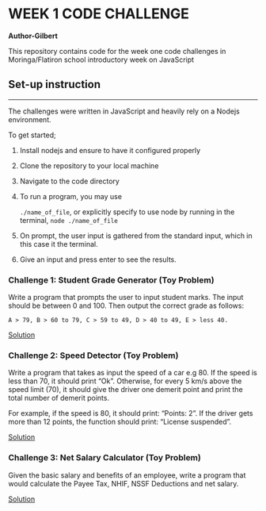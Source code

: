 # WEEK 1 CODE CHALLENGE

**Author-Gilbert**

This repository contains code for the week one code challenges in Moringa/Flatiron school introductory week on JavaScript

## Set-up instruction
---
The challenges were written in JavaScript and heavily rely on a Nodejs environment.

To get started;
1. Install nodejs and ensure to have it configured properly
1. Clone the repository to your local machine
1. Navigate to the code directory
1. To run a program, you may use 

    `./name_of_file`,
 or explicitly specify to use node by running in the terminal,
     `node ./name_of_file`
1. On prompt, the user input is gathered from the standard input, which in this case it the terminal.
1. Give an input and press enter to see the results.

### Challenge 1: Student Grade Generator (Toy Problem)
Write a program that prompts the user to input student marks. The input should be between 0 and 100. Then output the correct grade as follows: 

    A > 79, B > 60 to 79, C > 59 to 49, D > 40 to 49, E > less 40.

[Solution](https://github.com/Gilberto-Ebb/Week-1-Code-Challenge/blob/main/student-grade-generator.js)

### Challenge 2: Speed Detector (Toy Problem)
Write a program that takes as input the speed of a car e.g 80. If the speed is less than 70, it should print “Ok”. Otherwise, for every 5 km/s above the speed limit (70), it should give the driver one demerit point and print the total number of demerit points.

For example, if the speed is 80, it should print: “Points: 2”. If the driver gets more than 12 points, the function should print: “License suspended”.

[Solution](https://github.com/Gilberto-Ebb/Week-1-Code-Challenge/blob/main/speed-detector.js)

### Challenge 3: Net Salary Calculator (Toy Problem)
Given the basic salary and benefits of an employee, write a program that would calculate the Payee Tax, NHIF, NSSF Deductions and net salary.

[Solution](https://github.com/Gilberto-Ebb/Week-1-Code-Challenge/blob/main/student-grade-generator.js)